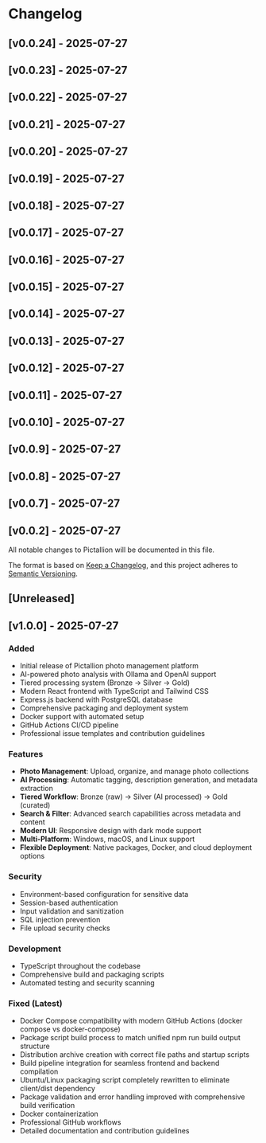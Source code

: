# Changelog

## [v0.0.24] - 2025-07-27



## [v0.0.23] - 2025-07-27



## [v0.0.22] - 2025-07-27



## [v0.0.21] - 2025-07-27



## [v0.0.20] - 2025-07-27



## [v0.0.19] - 2025-07-27



## [v0.0.18] - 2025-07-27



## [v0.0.17] - 2025-07-27



## [v0.0.16] - 2025-07-27



## [v0.0.15] - 2025-07-27



## [v0.0.14] - 2025-07-27



## [v0.0.13] - 2025-07-27



## [v0.0.12] - 2025-07-27



## [v0.0.11] - 2025-07-27



## [v0.0.10] - 2025-07-27



## [v0.0.9] - 2025-07-27



## [v0.0.8] - 2025-07-27



## [v0.0.7] - 2025-07-27



## [v0.0.2] - 2025-07-27



All notable changes to Pictallion will be documented in this file.

The format is based on [Keep a Changelog](https://keepachangelog.com/en/1.0.0/),
and this project adheres to [Semantic Versioning](https://semver.org/spec/v2.0.0.html).

## [Unreleased]

## [v1.0.0] - 2025-07-27

### Added
- Initial release of Pictallion photo management platform
- AI-powered photo analysis with Ollama and OpenAI support
- Tiered processing system (Bronze → Silver → Gold)
- Modern React frontend with TypeScript and Tailwind CSS
- Express.js backend with PostgreSQL database
- Comprehensive packaging and deployment system
- Docker support with automated setup
- GitHub Actions CI/CD pipeline
- Professional issue templates and contribution guidelines

### Features
- **Photo Management**: Upload, organize, and manage photo collections
- **AI Processing**: Automatic tagging, description generation, and metadata extraction
- **Tiered Workflow**: Bronze (raw) → Silver (AI processed) → Gold (curated)
- **Search & Filter**: Advanced search capabilities across metadata and content
- **Modern UI**: Responsive design with dark mode support
- **Multi-Platform**: Windows, macOS, and Linux support
- **Flexible Deployment**: Native packages, Docker, and cloud deployment options

### Security
- Environment-based configuration for sensitive data
- Session-based authentication
- Input validation and sanitization
- SQL injection prevention
- File upload security checks

### Development
- TypeScript throughout the codebase
- Comprehensive build and packaging scripts
- Automated testing and security scanning

### Fixed (Latest)
- Docker Compose compatibility with modern GitHub Actions (docker compose vs docker-compose)
- Package script build process to match unified npm run build output structure
- Distribution archive creation with correct file paths and startup scripts
- Build pipeline integration for seamless frontend and backend compilation
- Ubuntu/Linux packaging script completely rewritten to eliminate client/dist dependency
- Package validation and error handling improved with comprehensive build verification
- Docker containerization
- Professional GitHub workflows
- Detailed documentation and contribution guidelines